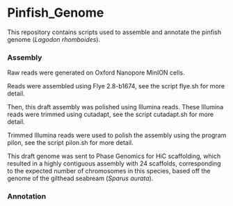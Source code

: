# Pinfish_Genome

This repository contains scripts used to assemble and annotate the pinfish genome (*Lagodon rhomboides*).

### Assembly

Raw reads were generated on Oxford Nanopore MinION cells.

Reads were assembled using Flye 2.8-b1674, see the script flye.sh for more detail.

Then, this draft assembly was polished using Illumina reads. These Illumina reads were trimmed using cutadapt, see the script cutadapt.sh for more detail.

Trimmed Illumina reads were used to polish the assembly using the program pilon, see the script pilon.sh for more detail. 

This draft genome was sent to Phase Genomics for HiC scaffolding, which resulted in a highly contiguous assembly with 24 scaffolds, corresponding to the expected number of chromosomes in this species, based off the genome of the gilthead seabream (*Sparus aurata*). 

### Annotation
